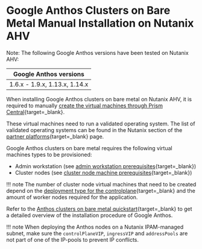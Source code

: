 # Google Anthos Clusters on Bare Metal Manual Installation on Nutanix AHV

Note: The following Google Anthos versions have been tested on Nutanix AHV:

|Google Anthos versions       |
|-----------------------------|
|1.6.x - 1.9.x, 1.13.x, 1.14.x|


When installing Google Anthos clusters on bare metal on Nutanix AHV, it is required to manually [create the virtual machines through Prism Central](https://portal.nutanix.com/page/documents/details?targetId=Prism-Central-Guide-vpc_2022_9:mul-vm-create-acropolis-pc-t.html){target=_blank}. 

These virtual machines need to run a validated operating system. The list of validated operating systems can be found in the Nutanix section of the [partner platforms](https://cloud.google.com/anthos/docs/resources/partner-platforms#nutanix){target=_blank} page.

Google Anthos clusters on bare metal requires the following virtual machines types to be provisioned:

- Admin workstation (see [admin workstation prerequisites](https://cloud.google.com/anthos/clusters/docs/bare-metal/latest/installing/workstation-prerequisites){target=_blank})
- Cluster nodes (see [cluster node machine prerequisites](https://cloud.google.com/anthos/clusters/docs/bare-metal/latest/installing/node-machine-prerequisites){target=_blank})

!!! note
    The number of cluster node virtual machines that need to be created depend on the [deployment type for the controlplane](https://cloud.google.com/anthos/clusters/docs/bare-metal/latest/installing/install-prep#high_availability){target=_blank} and the amount of worker nodes required for the application.



Refer to the [Anthos clusters on bare metal quickstart](https://cloud.google.com/anthos/clusters/docs/bare-metal/latest/quickstart){target=_blank} to get a detailed overview of the installation procedure of Google Anthos. 

!!! note
    When deploying the Anthos nodes on a Nutanix IPAM-managed subnet, make sure the `controlPlaneVIP`, `ingressVIP` and `addressPools` are not part of one of the IP-pools to prevent IP conflicts. 

